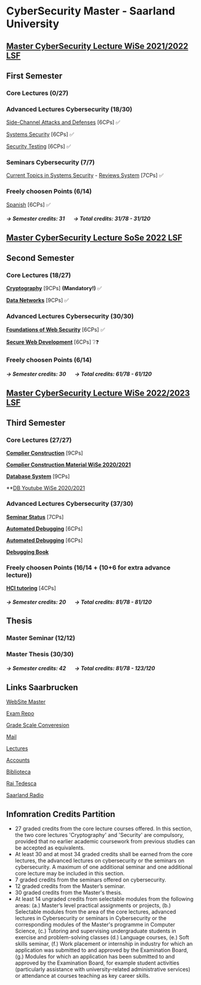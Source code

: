 # CyberSecurity Master - Saarland University


## [Master CyberSecurity Lecture WiSe 2021/2022 LSF](https://www.lsf.uni-saarland.de/qisserver/rds?state=wtree&search=1&trex=total&root120212=300726|294085|299760|297085|307396&P.vx=kurz)

## First Semester

### Core Lectures (0/27)


### Advanced Lectures Cybersecurity (18/30)    
[Side-Channel Attacks and Defenses](https://cms.cispa.saarland/scad2122/) [6CPs] ✅

[Systems Security](https://cms.cispa.saarland/syssec/) [6CPs] ✅

[Security Testing](https://cms.cispa.saarland/fuzzing2122/) [6CPs] ✅

### Seminars Cybersecurity (7/7)
[Current Topics in Systems Security](https://cms.cispa.saarland/syssecseminar21/) - [Reviews System](https://cispa-syssec21.hotcrp.com) [7CPs] ✅

### Freely choosen Points (6/14)

[Spanish](https://m1.szsb.uni-saarland.de/moodle/m1/course/view.php?id=2641) [6CPs] ✅

#### ***&#8594; Semester credits: 31***&nbsp;&nbsp;&nbsp;&nbsp;&nbsp;&nbsp; ***&#8594; Total credits: 31/78 - 31/120***



## [Master CyberSecurity Lecture SoSe 2022 LSF](https://www.lsf.uni-saarland.de/qisserver/rds?state=wtree&search=1&trex=total&root120221=320944|310559|318658|309692&P.vx=kurz)

## Second Semester

### Core Lectures (18/27)
 
**[Cryptography](https://cms.cispa.saarland/crypto22)** [9CPs] **(Mandatory!)** ✅

**[Data Networks](https://inet-teaching.mpi-inf.mpg.de/dn_22/)** [9CPs] ✅


### Advanced Lectures Cybersecurity (30/30)

**[Foundations of Web Security](https://cms.cispa.saarland/fows22/)** [6CPs] ✅ 

**[Secure Web Development](https://cms.cispa.saarland/swd_2022/)** [6CPs] ❔❓


### Freely choosen Points (6/14)


#### ***&#8594; Semester credits: 30***&nbsp;&nbsp;&nbsp;&nbsp;&nbsp;&nbsp; ***&#8594; Total credits: 61/78 - 61/120*** 


## [Master CyberSecurity Lecture WiSe 2022/2023 LSF](https://www.lsf.uni-saarland.de/qisserver/rds?state=wtree&search=1&trex=total&root120222=329588|327146|329483|325343&P.vx=kurz)

## Third Semester

### Core Lectures (27/27)
 
**[Complier Construction](https://cms.sic.saarland/cc22/)** [9CPs]

**[Complier Construction Material WiSe 2020/2021](https://cms.sic.saarland/cc20/materials/)**

**[Database System](https://cms.sic.saarland/dbsys22/)** [9CPs]

**[DB Youtube WiSe 2020/2021](https://www.youtube.com/watch?v=SMLDuYrAZZs&list=PLC4UZxBVGKtd2Dg0PEyxaLK0f-jhJA3A1)



### Advanced Lectures Cybersecurity (37/30)

**[Seminar Status](https://seminars.cs.uni-saarland.de/seminars2223/registration/status)** [7CPs]

**[Automated Debugging](https://cms.cispa.saarland/debug_2223/)** [6CPs]

**[Automated Debugging](https://cms.cispa.saarland/debug_2223/)** [6CPs]

**[Debugging Book](https://www.debuggingbook.org/html/Intro_Debugging.html)**



### Freely choosen Points (16/14 + (10+6 for extra advance lecture))

**[HCI tutoring]()** [4CPs]


#### ***&#8594; Semester credits: 20***&nbsp;&nbsp;&nbsp;&nbsp;&nbsp;&nbsp; ***&#8594; Total credits: 81/78 - 81/120***


## Thesis

### Master Seminar (12/12)

### Master Thesis (30/30)


#### ***&#8594; Semester credits: 42***&nbsp;&nbsp;&nbsp;&nbsp;&nbsp;&nbsp; ***&#8594; Total credits: 81/78 - 123/120***





## Links Saarbrucken

[WebSite Master](https://www.uni-saarland.de/en/study/programmes/master/cybersecurity.html)

[Exam Repo](https://cs.fs.uni-saarland.de/?page_id=2904)

[Grade Scale Converesion](https://www.th-nuernberg.de/fileadmin/zentrale-einrichtungen/szs/stm/stm_bilder/Studienangebot/Studiengaenge/International_Marketing/Notenumrechnungstabelle.pdf)

[Mail](http://webmail.uni-saarland.de/)

[Lectures](http://lsf.uni-saarland.de/)

[Accounts](http://sim.uni-saarland.de/)

[Biblioteca](https://raumbuchung.sulb.uni-saarland.de/Web/)

[Rai Tedesca](https://www.tagesschau.de/)

[Saarland Radio](https://www.sr.de/sr/livestream/sr1/index.html#)


## Infomration Credits Partition

- 27 graded credits from the core lecture courses offered. In this section, the two core lectures 'Cryptography' and 'Security' are compulsory, provided that no earlier academic coursework from previous studies can be accepted as equivalents.
- At least 30 and at most 34 graded credits shall be earned from the core lectures, the advanced lectures on cybersecurity or the seminars on cybersecurity. A maximum of one additional seminar and one additional core lecture may be included in this section.
- 7 graded credits from the seminars offered on cybersecurity.
- 12 graded credits from the Master’s seminar.
- 30 graded credits from the Master's thesis.
- At least 14 ungraded credits from selectable modules from the following areas: (a.) Master’s level practical assignments or projects, (b.) Selectable modules from the area of the core lectures, advanced lectures in Cybersecurity or seminars in Cybersecurity or the corresponding modules of the Master's programme in Computer Science, (c.) Tutoring and supervising undergraduate students in exercise and problem-solving classes (d.) Language courses, (e.) Soft skills seminar, (f.) Work placement or internship in industry for which an application was submitted to and approved by the Examination Board, (g.) Modules for which an application has been submitted to and approved by the Examination Board, for example student activities (particularly assistance with university-related administrative services) or attendance at courses teaching as key career skills.

